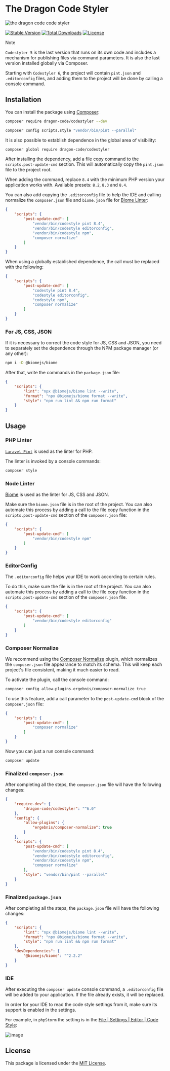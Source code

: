 # The Dragon Code Styler

![the dragon code code styler](https://preview.dragon-code.pro/the-dragon-code/code-styler.svg?brand=php&mode=dark)

[![Stable Version][badge_stable]][link_repository]
[![Total Downloads][badge_downloads]][link_packagist]
[![License][badge_license]][link_license]

> [!NOTE]
>
> `Codestyler 5` is the last version that runs on its own code and includes a mechanism for publishing files via command
> parameters. It is also the last version installed globally via Composer.
>
> Starting with `Codestyler 6`, the project will contain `pint.json` and `.editorconfig` files, and adding them to the
> project will be done by calling a console command.

## Installation

You can install the package using [Composer](https://getcomposer.org):

```bash
composer require dragon-code/codestyler --dev

composer config scripts.style "vendor/bin/pint --parallel"
```

It is also possible to establish dependence in the global area of visibility:

```bash
composer global require dragon-code/codestyler
```

After installing the dependency, add a file copy command to the `scripts.post-update-cmd` section.
This will automatically copy the `pint.json` file to the project root.

When adding the command, replace `8.4` with the minimum PHP version your application works with.
Available presets: `8.2`, `8.3` and `8.4`.

You can also add copying the `.editorconfig` file to help the IDE and calling normalize the `composer.json` file
and `biome.json` file for [Biome Linter](https://biomejs.dev):

```json
{
    "scripts": {
        "post-update-cmd": [
            "vendor/bin/codestyle pint 8.4",
            "vendor/bin/codestyle editorconfig",
            "vendor/bin/codestyle npm",
            "composer normalize"
        ]
    }
}
```

When using a globally established dependence, the call must be replaced with the following:

```json
{
    "scripts": {
        "post-update-cmd": [
            "codestyle pint 8.4",
            "codestyle editorconfig",
            "codestyle npm",
            "composer normalize"
        ]
    }
}
```

### For JS, CSS, JSON

If it is necessary to correct the code style for JS, CSS and JSON, you need to separately set the dependence through
the NPM package manager (or any other):

```bash
npm i -D @biomejs/biome
```

After that, write the commands in the `package.json` file:

```json
{
    "scripts": {
        "lint": "npx @biomejs/biome lint --write",
        "format": "npx @biomejs/biome format --write",
        "style": "npm run lint && npm run format"
    }
}
```

## Usage

### PHP Linter

[`Laravel Pint`](https://laravel.com/docs/pint) is used as the linter for PHP.

The linter is invoked by a console commands:

```bash
composer style
```

### Node Linter

[Biome](https://biomejs.dev) is used as the linter for JS, CSS and JSON.

Make sure the `biome.json` file is in the root of the project.
You can also automate this process by adding a call to the file copy function in the `scripts.post-update-cmd`
section of the `composer.json` file:

```JSON
{
    "scripts": {
        "post-update-cmd": [
            "vendor/bin/codestyle npm"
        ]
    }
}
```

### EditorConfig

The `.editorconfig` file helps your IDE to work according to certain rules.

To do this, make sure the file is in the root of the project.
You can also automate this process by adding a call to the file copy function in the `scripts.post-update-cmd`
section of the `composer.json` file.

```JSON
{
    "scripts": {
        "post-update-cmd": [
            "vendor/bin/codestyle editorconfig"
        ]
    }
}
```

### Composer Normalize

We recommend using the [Composer Normalize](https://github.com/ergebnis/composer-normalize) plugin,
which normalizes the `composer.json` file appearance to match its schema.
This will keep each project's file consistent, making it much easier to read.

To activate the plugin, call the console command:

```bash
composer config allow-plugins.ergebnis/composer-normalize true
```

To use this feature, add a call parameter to the `post-update-cmd` block of the `composer.json` file:

```JSON
{
    "scripts": {
        "post-update-cmd": [
            "composer normalize"
        ]
    }
}
```

Now you can just a run console command:

```bash
composer update
```

### Finalized `composer.json`

After completing all the steps, the `composer.json` file will have the following changes:

```json
{
    "require-dev": {
        "dragon-code/codestyler": "^6.0"
    },
    "config": {
        "allow-plugins": {
            "ergebnis/composer-normalize": true
        }
    },
    "scripts": {
        "post-update-cmd": [
            "vendor/bin/codestyle pint 8.4",
            "vendor/bin/codestyle editorconfig",
            "vendor/bin/codestyle npm",
            "composer normalize"
        ],
        "style": "vendor/bin/pint --parallel"
    }
}
```

### Finalized `package.json`

After completing all the steps, the `package.json` file will have the following changes:

```json
{
    "scripts": {
        "lint": "npx @biomejs/biome lint --write",
        "format": "npx @biomejs/biome format --write",
        "style": "npm run lint && npm run format"
    },
    "devDependencies": {
        "@biomejs/biome": "^2.2.2"
    }
}
```

### IDE

After executing the `composer update` console command, a `.editorconfig` file will be added to your application.
If the file already exists, it will be replaced.

In order for your IDE to read the code style settings from it, make sure its support is enabled in the settings.

For example, in `phpStorm` the setting is in
the [File | Settings | Editor | Code Style](jetbrains://PhpStorm/settings?name=Editor--Code+Style):

![image](https://github.com/TheDragonCode/codestyler/assets/10347617/0a0ac61e-f297-41c9-b034-4ae52ea96da6)

## License

This package is licensed under the [MIT License](LICENSE).


[badge_downloads]:  https://img.shields.io/packagist/dt/dragon-code/codestyler.svg?style=flat-square

[badge_license]:    https://img.shields.io/badge/license-MIT-green?style=flat-square

[badge_stable]:     https://img.shields.io/github/v/release/TheDragonCode/codestyler?label=stable&style=flat-square

[link_license]:     LICENSE

[link_packagist]:   https://packagist.org/packages/dragon-code/codestyler

[link_repository]:  https://github.com/TheDragonCode/codestyler
